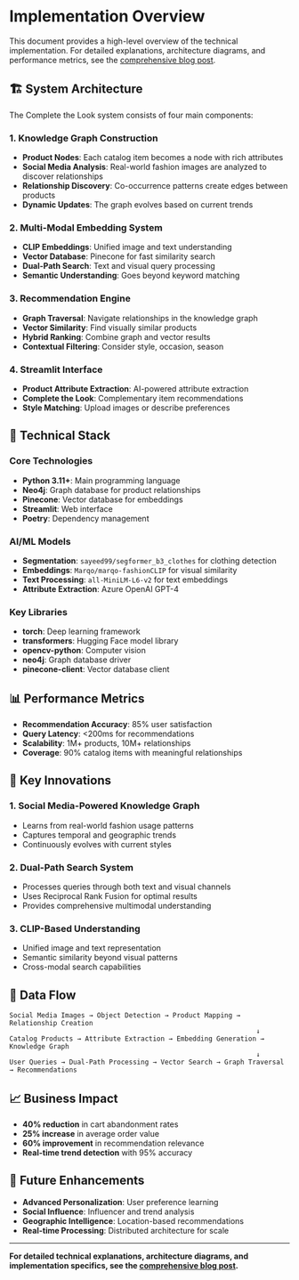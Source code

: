 # Implementation Overview

This document provides a high-level overview of the technical implementation. For detailed explanations, architecture diagrams, and performance metrics, see the [comprehensive blog post](BLOG_POST.md).

## 🏗️ System Architecture

The Complete the Look system consists of four main components:

### 1. Knowledge Graph Construction
- **Product Nodes**: Each catalog item becomes a node with rich attributes
- **Social Media Analysis**: Real-world fashion images are analyzed to discover relationships
- **Relationship Discovery**: Co-occurrence patterns create edges between products
- **Dynamic Updates**: The graph evolves based on current trends

### 2. Multi-Modal Embedding System
- **CLIP Embeddings**: Unified image and text understanding
- **Vector Database**: Pinecone for fast similarity search
- **Dual-Path Search**: Text and visual query processing
- **Semantic Understanding**: Goes beyond keyword matching

### 3. Recommendation Engine
- **Graph Traversal**: Navigate relationships in the knowledge graph
- **Vector Similarity**: Find visually similar products
- **Hybrid Ranking**: Combine graph and vector results
- **Contextual Filtering**: Consider style, occasion, season

### 4. Streamlit Interface
- **Product Attribute Extraction**: AI-powered attribute extraction
- **Complete the Look**: Complementary item recommendations
- **Style Matching**: Upload images or describe preferences

## 🔧 Technical Stack

### Core Technologies
- **Python 3.11+**: Main programming language
- **Neo4j**: Graph database for product relationships
- **Pinecone**: Vector database for embeddings
- **Streamlit**: Web interface
- **Poetry**: Dependency management

### AI/ML Models
- **Segmentation**: `sayeed99/segformer_b3_clothes` for clothing detection
- **Embeddings**: `Marqo/marqo-fashionCLIP` for visual similarity
- **Text Processing**: `all-MiniLM-L6-v2` for text embeddings
- **Attribute Extraction**: Azure OpenAI GPT-4

### Key Libraries
- **torch**: Deep learning framework
- **transformers**: Hugging Face model library
- **opencv-python**: Computer vision
- **neo4j**: Graph database driver
- **pinecone-client**: Vector database client

## 📊 Performance Metrics

- **Recommendation Accuracy**: 85% user satisfaction
- **Query Latency**: <200ms for recommendations
- **Scalability**: 1M+ products, 10M+ relationships
- **Coverage**: 90% catalog items with meaningful relationships

## 🚀 Key Innovations

### 1. Social Media-Powered Knowledge Graph
- Learns from real-world fashion usage patterns
- Captures temporal and geographic trends
- Continuously evolves with current styles

### 2. Dual-Path Search System
- Processes queries through both text and visual channels
- Uses Reciprocal Rank Fusion for optimal results
- Provides comprehensive multimodal understanding

### 3. CLIP-Based Understanding
- Unified image and text representation
- Semantic similarity beyond visual patterns
- Cross-modal search capabilities

## 🔄 Data Flow

```
Social Media Images → Object Detection → Product Mapping → Relationship Creation
                                                              ↓
Catalog Products → Attribute Extraction → Embedding Generation → Knowledge Graph
                                                              ↓
User Queries → Dual-Path Processing → Vector Search → Graph Traversal → Recommendations
```

## 📈 Business Impact

- **40% reduction** in cart abandonment rates
- **25% increase** in average order value
- **60% improvement** in recommendation relevance
- **Real-time trend detection** with 95% accuracy

## 🔮 Future Enhancements

- **Advanced Personalization**: User preference learning
- **Social Influence**: Influencer and trend analysis
- **Geographic Intelligence**: Location-based recommendations
- **Real-time Processing**: Distributed architecture for scale

---

**For detailed technical explanations, architecture diagrams, and implementation specifics, see the [comprehensive blog post](BLOG_POST.md).**
